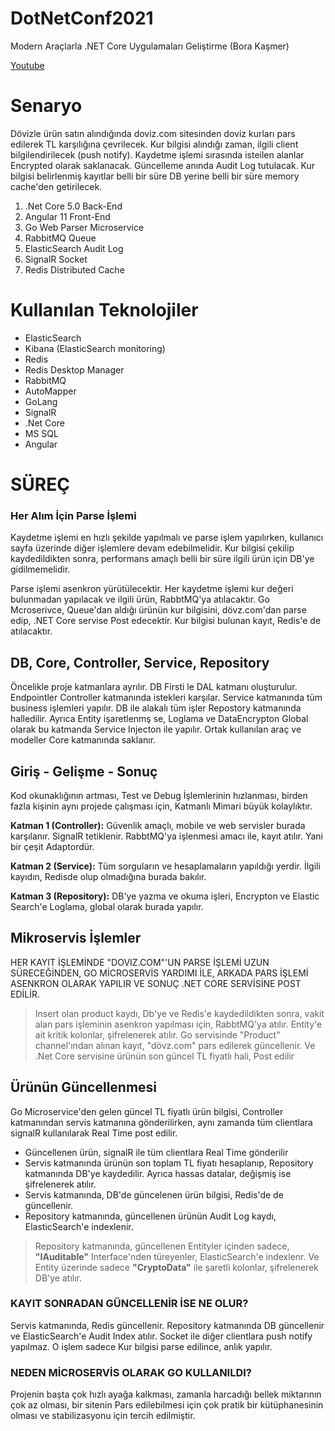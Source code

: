 # DotNetConf2021

Modern Araçlarla .NET Core Uygulamaları Geliştirme (Bora Kaşmer)

[Youtube](https://www.youtube.com/watch?v=PzR1BdXpdRw&ab_channel=DevnotTV)

# Senaryo

Dövizle ürün satın alındığında doviz.com sitesinden doviz kurları pars edilerek TL karşılığına çevrilecek. Kur bilgisi alındığı zaman, ilgili client bilgilendirilecek (push notify). Kaydetme işlemi sırasında isteilen alanlar Encrypted olarak saklanacak. Güncelleme anında Audit Log tutulacak. Kur bilgisi belirlenmiş kayıtlar belli bir süre DB yerine belli bir süre memory cache'den getirilecek.

1. .Net Core 5.0 Back-End
 2. Angular 11 Front-End
 3. Go Web Parser Microservice
 4. RabbitMQ Queue
 5. ElasticSearch Audit Log
 6. SignalR Socket
 7. Redis Distributed Cache

# Kullanılan Teknolojiler

 

 - ElasticSearch
 - Kibana (ElasticSearch monitoring)
 - Redis
 - Redis Desktop Manager
 - RabbitMQ
 - AutoMapper
 - GoLang
 - SignalR
 - .Net Core
 - MS SQL
 - Angular

# SÜREÇ

### Her Alım İçin Parse İşlemi

Kaydetme işlemi en hızlı şekilde yapılmalı ve parse işlem yapılırken, kullanıcı sayfa üzerinde diğer işlemlere devam edebilmelidir. Kur bilgisi çekilip kaydedildikten sonra, performans amaçlı belli bir süre ilgili ürün için DB'ye gidilmemelidir.

Parse işlemi asenkron yürütülecektir. Her kaydetme işlemi kur değeri bulunmadan yapılacak ve ilgili ürün, RabbtMQ'ya atılacaktır. Go Mcroserivce, Queue'dan aldığı ürünün kur bilgisini, dövz.com'dan parse edip, .NET Core servise Post edecektir. Kur bilgisi bulunan kayıt, Redis'e de atılacaktır.

## DB, Core, Controller, Service, Repository 

Öncelikle proje katmanlara ayrılır. DB Firsti le DAL katmanı oluşturulur. Endpointler Controller katmanında istekleri karşılar. Service katmanında tüm business işlemleri yapılır. DB ile alakalı tüm işler Repostory katmanında halledilir. Ayrıca Entity işaretlenmş se, Loglama ve DataEncrypton Global olarak bu katmanda Service Injecton ile yapılır. Ortak kullanılan araç ve modeller Core katmanında saklanır.

## Giriş - Gelişme - Sonuç

Kod okunaklığının artması, Test ve Debug İşlemlerinin hızlanması, birden fazla kişinin aynı projede çalışması için, Katmanlı Mimari büyük kolaylıktır.

**Katman 1 (Controller):** Güvenlik amaçlı, mobile ve web servisler burada karşılanır. SignalR tetiklenir. RabbtMQ'ya işlenmesi amacı ile, kayıt atılır. Yani bir çeşit Adaptordür.

**Katman 2 (Service):** Tüm sorguların ve hesaplamaların yapıldığı yerdir. İlgili kayıdın, Redisde olup olmadığına burada bakılır.

**Katman 3 (Repository):** DB'ye yazma ve okuma işleri, Encrypton ve Elastic Search'e Loglama, global olarak burada yapılır.


## Mikroservis İşlemler

HER KAYIT İŞLEMİNDE "DOVIZ.COM"'UN PARSE İŞLEMİ UZUN SÜRECEĞİNDEN, GO MİCROSERVİS YARDIMI İLE, ARKADA PARS İŞLEMİ ASENKRON OLARAK YAPILIR VE SONUÇ .NET CORE SERVİSİNE POST EDİLİR.

> Insert olan product kaydı, Db'ye ve Redis'e kaydedildikten sonra, vakit alan pars işleminin asenkron yapılması için, RabbtMQ'ya atılır. Entity'e ait kritik kolonlar, şifrelenerek atılır. Go servisinde "Product" channel'ından alınan kayıt, "dövz.com" pars edilerek güncellenir. Ve .Net Core servisine ürünün son güncel TL fiyatlı hali, Post edilir

## Ürünün Güncellenmesi

Go Microservice'den gelen güncel TL fiyatlı ürün bilgisi, Controller katmanından servis katmanına gönderilirken, aynı zamanda tüm clientlara signalR kullanılarak Real Time post edilir.

 - Güncellenen ürün, signalR ile tüm clientlara Real Time gönderilir
 - Servis katmanında ürünün son toplam TL fiyatı hesaplanıp, Repository katmanında DB'ye kaydedilir. Ayrıca hassas datalar, değişmiş ise şifrelenerek atılır.
 - Servis katmanında, DB'de güncelenen ürün bilgisi, Redis'de de güncellenir.
 - Repository katmanında, güncellenen ürünün Audit Log kaydı, ElasticSearch'e indexlenir.


> Repository katmanında, güncellenen Entityler içinden sadece, **"IAuditable"** Interface'nden türeyenler, ElasticSearch'e indexlenr. Ve Entity üzerinde sadece **"CryptoData"** ile şaretli kolonlar, şifrelenerek DB'ye atılır.



### KAYIT SONRADAN GÜNCELLENİR İSE NE OLUR? 

Servis katmanında, Redis güncellenir. Repository katmanında DB güncellenir ve ElasticSearch'e Audit Index atılır. Socket ile diğer clientlara push notify yapılmaz. O işlem sadece Kur bilgisi parse edilince, anlık yapılır.


### NEDEN MİCROSERVİS OLARAK GO KULLANILDI? 

Projenin başta çok hızlı ayağa kalkması, zamanla harcadığı bellek miktarının çok az olması, bir sitenin Pars edilebilmesi için çok pratik bir kütüphanesinin olması ve stabilizasyonu için tercih edilmiştir.

